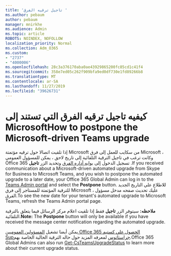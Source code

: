```yaml
---
title: 'تاجيل ترقيه الفرق '
ms.author: pebaum
author: pebaum
manager: mnirkhe
ms.audience: Admin
ms.topic: article
ROBOTS: NOINDEX, NOFOLLOW
localization_priority: Normal
ms.collection: Adm_O365
ms.custom:
- "2737"
- "4000006"
ms.openlocfilehash: 28c3a376170aba0ae43929865200fc85cd1c41f4
ms.sourcegitcommit: 358e7ed05c262f909bfa9ed0df730e1fd89266b8
ms.translationtype: MT
ms.contentlocale: ar-SA
ms.lasthandoff: 11/27/2019
ms.locfileid: "39626731"
---
```

# <a name="how-to-postpone-the-microsoft-driven-teams-upgrade"></a><span data-ttu-id="20714-102">كيفيه تاجيل ترقيه الفرق التي تستند إلى Microsoft</span><span class="sxs-lookup"><span data-stu-id="20714-102">How to postpone the Microsoft-driven Teams upgrade</span></span>

<span data-ttu-id="20714-103">إذا تلقيت اتصالا حول ترقيه مؤتمتة Microsoft من سكايب للعمل إلى فرق Microsoft ، وكانت ترغب في تاجيل الترقية التلقائية إلى تاريخ لاحق ، يمكن للمسؤول العمومي Office 365 تسجيل الدخول إلى [بوابه أداره الفرق](https://admin.teams.microsoft.com/dashboard) وتحديد الزر **تاجيل** .</span><span class="sxs-lookup"><span data-stu-id="20714-103">If you received communication about a Microsoft-driven automated upgrade from Skype for Business to Microsoft Teams, and you wish to postpone the automated upgrade to a later date, your Office 365 Global Admin can log in to the [Teams Admin portal](https://admin.teams.microsoft.com/dashboard) and select the **Postpone** button.</span></span> <span data-ttu-id="20714-104">للاطلاع علي التاريخ الجديد للترقية المؤتمتة للمستاجر إلى فرق Microsoft ، عليك تحديث صفحه مدخل مسؤول الفرق.</span><span class="sxs-lookup"><span data-stu-id="20714-104">To see the new date for your tenant's automated upgrade to Microsoft Teams, refresh the Teams Admin portal page.</span></span>

<span data-ttu-id="20714-105">**ملاحظه:** سيتوفر الزر **تاجيل** فقط إذا تلقيت اعلام مركز الرسائل فيما يتعلق بالترقية التلقائية.</span><span class="sxs-lookup"><span data-stu-id="20714-105">**Note:** The **Postpone** button will only be available if you have received the message center notification regarding the automated upgrade.</span></span> 

<span data-ttu-id="20714-106">يمكن أيضا تشغيل [المسؤولين العموميين Office 365 الحصول علي كستيم Supجراستاتوس](https://docs.microsoft.com/powershell/module/skype/get-csteamsupgradestatus?view=skype-ps) لمعرفه المزيد حول حاله الترقية الحالية الخاصة بهم.</span><span class="sxs-lookup"><span data-stu-id="20714-106">Office 365 Global Admins can also run [Get-CsTeamsUpgradeStatus](https://docs.microsoft.com/powershell/module/skype/get-csteamsupgradestatus?view=skype-ps) to learn more about their current upgrade status.</span></span> 